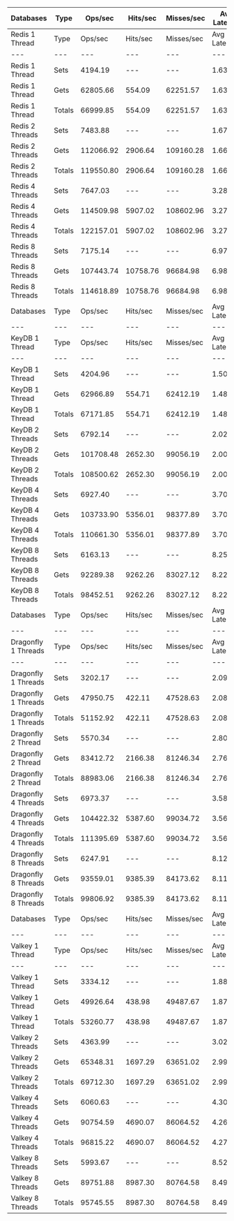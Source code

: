 | Databases | Type | Ops/sec | Hits/sec | Misses/sec | Avg Latency | p50 Latency | p99 Latency | p99.9 Latency | KB/sec |
| --- | --- | --- | --- | --- | --- | --- | --- | --- | --- |
| Redis 1 Thread | Type | Ops/sec | Hits/sec | Misses/sec | Avg Latency | p50 Latency | p99 Latency | p99.9 Latency | KB/sec |
| --- | --- | --- | --- | --- | --- | --- | --- | --- | --- |
Redis 1 Thread | Sets | 4194.19 | --- | --- | 1.63375 | 1.58300 | 2.71900 | 7.03900 | 2293.04 |
Redis 1 Thread | Gets | 62805.66 | 554.09 | 62251.57 | 1.63220 | 1.58300 | 2.73500 | 7.26300 | 2722.27 |
Redis 1 Thread | Totals | 66999.85 | 554.09 | 62251.57 | 1.63230 | 1.58300 | 2.73500 | 7.26300 | 5015.31 |
Redis 2 Threads | Sets | 7483.88 | --- | --- | 1.67127 | 1.56700 | 3.40700 | 9.66300 | 4091.59 |
Redis 2 Threads | Gets | 112066.92 | 2906.64 | 109160.28 | 1.66893 | 1.53500 | 3.50300 | 10.62300 | 5822.09 |
Redis 2 Threads | Totals | 119550.80 | 2906.64 | 109160.28 | 1.66908 | 1.54300 | 3.48700 | 10.62300 | 9913.68 |
Redis 4 Threads | Sets | 7647.03 | --- | --- | 3.28997 | 3.11900 | 8.09500 | 16.31900 | 4180.79 |
Redis 4 Threads | Gets | 114509.98 | 5907.02 | 108602.96 | 3.27885 | 3.11900 | 7.96700 | 16.12700 | 7426.14 |
Redis 4 Threads | Totals | 122157.01 | 5907.02 | 108602.96 | 3.27954 | 3.11900 | 7.96700 | 16.12700 | 11606.93 |
Redis 8 Threads | Sets | 7175.14 | --- | --- | 6.97904 | 6.49500 | 19.71100 | 50.17500 | 3922.80 |
Redis 8 Threads | Gets | 107443.74 | 10758.76 | 96684.98 | 6.98066 | 6.49500 | 19.58300 | 49.66300 | 9591.29 |
Redis 8 Threads | Totals | 114618.89 | 10758.76 | 96684.98 | 6.98055 | 6.49500 | 19.58300 | 49.66300 | 13514.09 |
| Databases | Type | Ops/sec | Hits/sec | Misses/sec | Avg Latency | p50 Latency | p99 Latency | p99.9 Latency | KB/sec |
| --- | --- | --- | --- | --- | --- | --- | --- | --- | --- |
| KeyDB 1 Thread | Type | Ops/sec | Hits/sec | Misses/sec | Avg Latency | p50 Latency | p99 Latency | p99.9 Latency | KB/sec |
| --- | --- | --- | --- | --- | --- | --- | --- | --- | --- |
KeyDB 1 Thread | Sets | 4204.96 | --- | --- | 1.50899 | 1.48700 | 2.39900 | 11.00700 | 2298.93 |
KeyDB 1 Thread | Gets | 62966.89 | 554.71 | 62412.19 | 1.48711 | 1.47900 | 2.30300 | 5.91900 | 2728.85 |
KeyDB 1 Thread | Totals | 67171.85 | 554.71 | 62412.19 | 1.48848 | 1.47900 | 2.30300 | 6.11100 | 5027.78 |
KeyDB 2 Threads | Sets | 6792.14 | --- | --- | 2.02057 | 1.66300 | 9.98300 | 18.04700 | 3713.40 |
KeyDB 2 Threads | Gets | 101708.48 | 2652.30 | 99056.19 | 2.00867 | 1.65500 | 10.04700 | 18.17500 | 5291.15 |
KeyDB 2 Threads | Totals | 108500.62 | 2652.30 | 99056.19 | 2.00941 | 1.65500 | 10.04700 | 18.17500 | 9004.55 |
KeyDB 4 Threads | Sets | 6927.40 | --- | --- | 3.70559 | 3.42300 | 10.81500 | 18.68700 | 3787.35 |
KeyDB 4 Threads | Gets | 103733.90 | 5356.01 | 98377.89 | 3.70135 | 3.42300 | 10.87900 | 18.43100 | 6729.75 |
KeyDB 4 Threads | Totals | 110661.30 | 5356.01 | 98377.89 | 3.70161 | 3.42300 | 10.87900 | 18.55900 | 10517.10 |
KeyDB 8 Threads | Sets | 6163.13 | --- | --- | 8.25355 | 7.51900 | 25.47100 | 50.43100 | 3369.51 |
KeyDB 8 Threads | Gets | 92289.38 | 9262.26 | 83027.12 | 8.22113 | 7.48700 | 25.21500 | 50.68700 | 8249.04 |
KeyDB 8 Threads | Totals | 98452.51 | 9262.26 | 83027.12 | 8.22316 | 7.48700 | 25.21500 | 50.68700 | 11618.55 |
| Databases | Type | Ops/sec | Hits/sec | Misses/sec | Avg Latency | p50 Latency | p99 Latency | p99.9 Latency | KB/sec |
| --- | --- | --- | --- | --- | --- | --- | --- | --- | --- |
| Dragonfly 1 Threads | Type | Ops/sec | Hits/sec | Misses/sec | Avg Latency | p50 Latency | p99 Latency | p99.9 Latency | KB/sec |
| --- | --- | --- | --- | --- | --- | --- | --- | --- | --- |
Dragonfly 1 Threads | Sets | 3202.17 | --- | --- | 2.09122 | 1.85500 | 4.57500 | 8.70300 | 1750.69 |
Dragonfly 1 Threads | Gets | 47950.75 | 422.11 | 47528.63 | 2.08609 | 1.84700 | 4.54300 | 8.19100 | 2077.93 |
Dragonfly 1 Threads | Totals | 51152.92 | 422.11 | 47528.63 | 2.08642 | 1.84700 | 4.54300 | 8.25500 | 3828.62 |
Dragonfly 2 Thread | Sets | 5570.34 | --- | --- | 2.80273 | 2.73500 | 8.12700 | 16.89500 | 3045.42 |
Dragonfly 2 Thread | Gets | 83412.72 | 2166.38 | 81246.34 | 2.76685 | 2.71900 | 7.48700 | 14.27100 | 4334.93 |
Dragonfly 2 Thread | Totals | 88983.06 | 2166.38 | 81246.34 | 2.76910 | 2.71900 | 7.51900 | 14.59100 | 7380.34 |
Dragonfly 4 Threads | Sets | 6973.37 | --- | --- | 3.58063 | 3.67900 | 9.02300 | 17.53500 | 3812.49 |
Dragonfly 4 Threads | Gets | 104422.32 | 5387.60 | 99034.72 | 3.56331 | 3.66300 | 8.76700 | 18.17500 | 6772.42 |
Dragonfly 4 Threads | Totals | 111395.69 | 5387.60 | 99034.72 | 3.56439 | 3.66300 | 8.76700 | 18.17500 | 10584.91 |
Dragonfly 8 Threads | Sets | 6247.91 | --- | --- | 8.12509 | 7.64700 | 29.95100 | 60.67100 | 3415.86 |
Dragonfly 8 Threads | Gets | 93559.01 | 9385.39 | 84173.62 | 8.11366 | 7.61500 | 29.56700 | 60.92700 | 8360.36 |
Dragonfly 8 Threads | Totals | 99806.92 | 9385.39 | 84173.62 | 8.11438 | 7.61500 | 29.56700 | 60.92700 | 11776.23 |
| Databases | Type | Ops/sec | Hits/sec | Misses/sec | Avg Latency | p50 Latency | p99 Latency | p99.9 Latency | KB/sec |
| --- | --- | --- | --- | --- | --- | --- | --- | --- | --- |
| Valkey 1 Thread | Type | Ops/sec | Hits/sec | Misses/sec | Avg Latency | p50 Latency | p99 Latency | p99.9 Latency | KB/sec |
| --- | --- | --- | --- | --- | --- | --- | --- | --- | --- |
Valkey 1 Thread | Sets | 3334.12 | --- | --- | 1.88825 | 1.71100 | 5.88700 | 14.65500 | 1822.83 |
Valkey 1 Thread | Gets | 49926.64 | 438.98 | 49487.67 | 1.87631 | 1.69500 | 5.91900 | 14.65500 | 2163.29 |
Valkey 1 Thread | Totals | 53260.77 | 438.98 | 49487.67 | 1.87706 | 1.69500 | 5.91900 | 14.65500 | 3986.11 |
Valkey 2 Threads | Sets | 4363.99 | --- | --- | 3.02672 | 2.78300 | 8.44700 | 18.81500 | 2385.88 |
Valkey 2 Threads | Gets | 65348.31 | 1697.29 | 63651.02 | 2.99454 | 2.78300 | 7.83900 | 17.40700 | 3396.16 |
Valkey 2 Threads | Totals | 69712.30 | 1697.29 | 63651.02 | 2.99655 | 2.78300 | 7.87100 | 17.53500 | 5782.04 |
Valkey 4 Threads | Sets | 6060.63 | --- | --- | 4.30912 | 4.09500 | 10.87900 | 24.06300 | 3313.47 |
Valkey 4 Threads | Gets | 90754.59 | 4690.07 | 86064.52 | 4.26990 | 4.07900 | 10.23900 | 23.67900 | 5889.83 |
Valkey 4 Threads | Totals | 96815.22 | 4690.07 | 86064.52 | 4.27236 | 4.07900 | 10.30300 | 23.67900 | 9203.30 |
Valkey 8 Threads | Sets | 5993.67 | --- | --- | 8.52730 | 7.96700 | 30.20700 | 56.83100 | 3276.86 |
Valkey 8 Threads | Gets | 89751.88 | 8987.30 | 80764.58 | 8.49421 | 7.96700 | 28.54300 | 55.55100 | 8012.02 |
Valkey 8 Threads | Totals | 95745.55 | 8987.30 | 80764.58 | 8.49628 | 7.96700 | 28.67100 | 55.55100 | 11288.89 |
